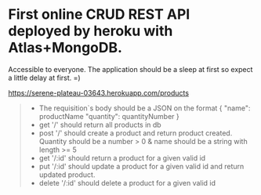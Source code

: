 #	First online CRUD REST API deployed by heroku with Atlas+MongoDB.

Accessible to everyone. The application should be a sleep at first so expect a little delay at first. =)

https://serene-plateau-03643.herokuapp.com/products 

>- The requisition`s body should be a JSON on the format { "name": productName "quantity": quantityNumber }
> - get '/' should return all products in db
> - post '/' should create a product and return product created. Quantity    should be a number > 0 & name should be a string with length   >= 5
> - get '/:id' should return a product for a given valid id
> - put '/:id' should update a product for a given valid id and return updated product.
> - delete '/:id' should delete a product for a given valid id
